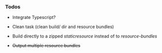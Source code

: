 ### Todos

- Integrate Typescript?

- Clean task (clean build/ dir and resource bundles)

- Build directly to a zipped *staticresource* instead of to *resource-bundles*

- ~~Output multiple resource bundles~~